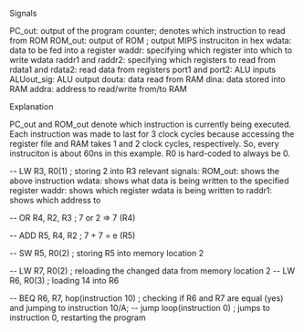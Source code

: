 Signals

PC_out: output of the program counter; denotes which instruction to read from ROM
ROM_out: output of ROM ; output MIPS instruciton in hex
wdata: data to be fed into a register
waddr: specifying which register into which to write wdata
raddr1 and raddr2: specifying which registers to read from
rdata1 and rdata2: read data from registers
port1 and port2: ALU inputs
ALUout_sig: ALU output
douta: data read from RAM
dina: data stored into RAM
addra: address to read/write from/to RAM

Explanation

PC_out and ROM_out denote which instruction is currently being executed. Each instruction was made to last for 3 clock cycles because accessing the register file and RAM takes 1 and 2 clock cycles, respectively. So, every instruciton is about 60ns in this example. R0 is hard-coded to always be 0.

-- LW R3, R0(1) ; storing 2 into R3
relevant signals: 
ROM_out: shows the above instruction
wdata: shows what data is being written to the specified register
waddr: shows which register wdata is being written to
raddr1: shows which address to 


-- OR R4, R2, R3 ; 7 or 2 => 7 (R4)


-- ADD R5, R4, R2 ; 7 + 7 = e (R5)


-- SW R5, R0(2) ; storing R5 into memory location 2


-- LW R7, R0(2) ; reloading the changed data from memory location 2 -- LW R6, R0(3) ; loading 14 into R6


-- BEQ R6, R7, hop(instruction 10) ; checking if R6 and R7 are equal (yes) and jumping to instruction 10/A; -- jump loop(instruction 0) ; jumps to instruction 0, restarting the program

